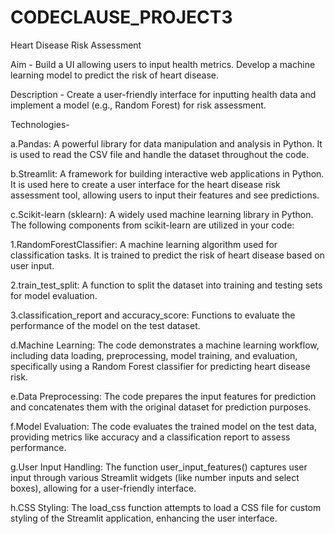 # CODECLAUSE_PROJECT3

Heart Disease Risk Assessment

Aim - Build a UI allowing users to input health metrics. Develop a machine learning model to predict the risk of heart disease.

Description - Create a user-friendly interface for inputting health data and implement a model (e.g., Random Forest) for risk assessment.

Technologies-

a.Pandas: A powerful library for data manipulation and analysis in Python. It is used to read the CSV file and handle the dataset throughout the code.

b.Streamlit: A framework for building interactive web applications in Python. It is used here to create a user interface for the heart disease risk assessment tool, allowing users to input their features and see predictions.

c.Scikit-learn (sklearn): A widely used machine learning library in Python. The following components from scikit-learn are utilized in your code:

1.RandomForestClassifier: A machine learning algorithm used for classification tasks. It is trained to predict the risk of heart disease based on user input.

2.train_test_split: A function to split the dataset into training and testing sets for model evaluation.

3.classification_report and accuracy_score: Functions to evaluate the performance of the model on the test dataset.

d.Machine Learning: The code demonstrates a machine learning workflow, including data loading, preprocessing, model training, and evaluation, specifically using a Random Forest classifier for predicting heart disease risk.

e.Data Preprocessing: The code prepares the input features for prediction and concatenates them with the original dataset for prediction purposes.

f.Model Evaluation: The code evaluates the trained model on the test data, providing metrics like accuracy and a classification report to assess performance.

g.User Input Handling: The function user_input_features() captures user input through various Streamlit widgets (like number inputs and select boxes), allowing for a user-friendly interface.

h.CSS Styling: The load_css function attempts to load a CSS file for custom styling of the Streamlit application, enhancing the user interface.

